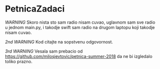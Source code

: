 # PetnicaZadaci
*WARNING* Skoro nista sto sam radio nisam cuvao, uglavnom sam sve radio u jednom main.py, i takodje swift sam radio na drugom laptopu koji takodje nisam cuvao.  

*2nd WARNING* Kod citajte na sopstvenu odgovornost.
  
*3rd WARNING* Vesala sam prebacio od https://github.com/milosjevtovic/petnica-summer-2018 da ne bi izgledalo toliko prazno.
